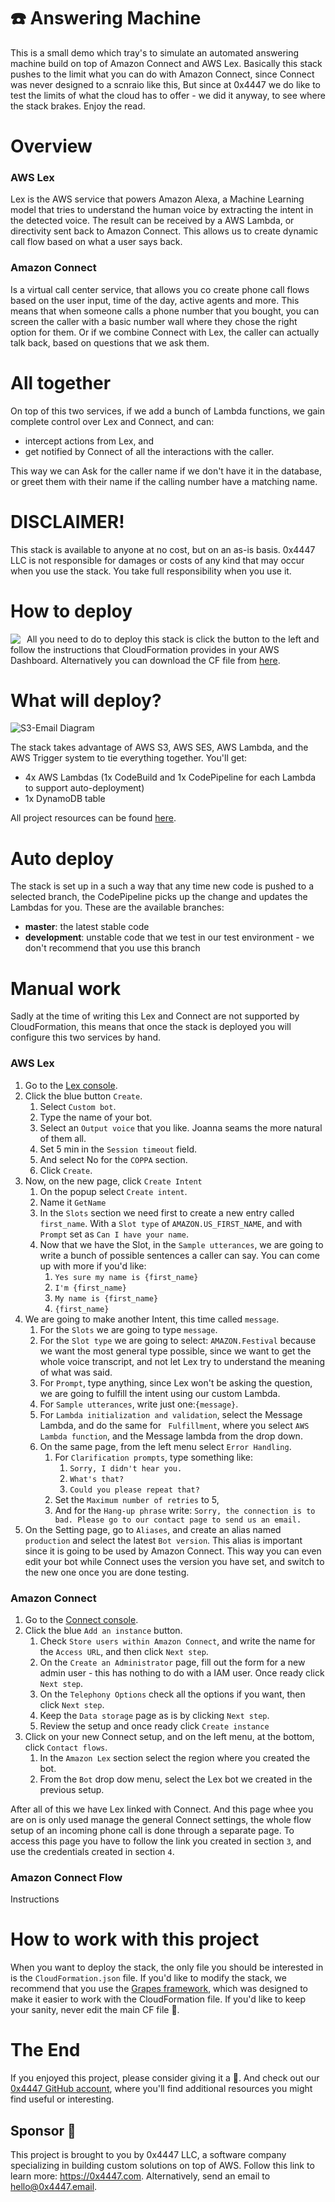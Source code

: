 # ☎️ Answering Machine

This is a small demo which tray's to simulate an automated answering machine build on top of Amazon Connect and AWS Lex. Basically this stack pushes to the limit what you can do with Amazon Connect, since Connect was never designed to a scnraio like this, But since at 0x4447 we do like to test the limits of what the cloud has to offer - we did it anyway, to see where the stack brakes. Enjoy the read.

# Overview

### AWS Lex

Lex is the AWS service that powers Amazon Alexa, a Machine Learning model that tries to understand the human voice by extracting the intent in the detected voice. The result can be received by a AWS Lambda, or directivity sent back to Amazon Connect. This allows us to create dynamic call flow based on what a user says back.

### Amazon Connect

Is a virtual call center service, that allows you co create phone call flows based on the user input, time of the day, active agents and more. This means that when someone calls a phone number that you bought, you can screen the caller with a basic number wall where they chose the right option for them. Or if we combine Connect with Lex, the caller can actually talk back, based on questions that we ask them.

# All together

On top of this two services, if we add a bunch of Lambda functions, we gain complete control over Lex and Connect, and can:

- intercept actions from Lex, and
- get notified by Connect of all the interactions with the caller.

This way we can Ask for the caller name if we don't have it in the database, or greet them with their name if the calling number have a matching name.


# DISCLAIMER!

This stack is available to anyone at no cost, but on an as-is basis. 0x4447 LLC is not responsible for damages or costs of any kind that may occur when you use the stack. You take full responsibility when you use it.

# How to deploy

<a target="_blank" href="https://console.aws.amazon.com/cloudformation/home#/stacks/new?stackName=zer0x4447-S3-Email&templateURL=https://s3.amazonaws.com/0x4447-drive-cloudformation/answering-machine.json">
<img align="left" style="float: left; margin: 0 10px 0 0;" src="https://s3.amazonaws.com/cloudformation-examples/cloudformation-launch-stack.png"></a>

All you need to do to deploy this stack is click the button to the left and follow the instructions that CloudFormation provides in your AWS Dashboard. Alternatively you can download the CF file from [here](https://s3.amazonaws.com/0x4447-drive-cloudformation/answering-machine.json).

# What will deploy?

![S3-Email Diagram](https://raw.githubusercontent.com/0x4447/0x4447_product_answering_machine/assets/diagram.png)

The stack takes advantage of AWS S3, AWS SES, AWS Lambda, and the AWS Trigger system to tie everything together. You'll get:

- 4x AWS Lambdas (1x CodeBuild and 1x CodePipeline for each Lambda to support auto-deployment)
- 1x DynamoDB table

All project resources can be found [here](https://github.com/topics/0x4447-product-answering-machine).

# Auto deploy

The stack is set up in a such a way that any time new code is pushed to a selected branch, the CodePipeline picks up the change and updates the Lambdas for you. These are the available branches:

- **master**: the latest stable code
- **development**: unstable code that we test in our test environment - we don't recommend that you use this branch

# Manual work

Sadly at the time of writing this Lex and Connect are not supported by CloudFormation, this means that once the stack is deployed you will configure this two services by hand.

### AWS Lex

1. Go to the [Lex console](https://console.aws.amazon.com/lex/home).
1. Click the blue button `Create`.
	1. Select `Custom bot`.
	1. Type the name of your bot.
	1. Select an `Output voice` that you like. Joanna seams the more natural of them all.
	1. Set 5 min in the `Session timeout` field.
	1. And select No for the `COPPA` section.
	1. Click `Create`.
1. Now, on the new page, click `Create Intent`
	1. On the popup select `Create intent`.
	1. Name it `GetName`
	1. In the `Slots` section we need first to create a new entry called `first_name`. With a `Slot type` of `AMAZON.US_FIRST_NAME`, and with `Prompt` set as `Can I have your name`.
	1. Now that we have the Slot, in the `Sample utterances`, we are going to write a bunch of possible sentences a caller can say. You can come up with more if you'd like:
		1. `Yes sure my name is ​{first_name}​`
		1. `I'm ​{first_name}​`
		1. `My name is ​{first_name}​`
		1. `​{first_name}​`
1. We are going to make another Intent, this time called `message`.
	1. For the `Slots` we are going to type `message`.
	1. For the `Slot type` we are going to select: `AMAZON.Festival` because we want the most general type possible, since we want to get the whole voice transcript, and not let Lex try to understand the meaning of what was said.
	1. For `Prompt`, type anything, since Lex won't be asking the question, we are going to fulfill the intent using our custom Lambda.
	1. For `Sample utterances`, write just one: ​`{message}​`.
	1. For `Lambda initialization and validation`, select the Message Lambda, and do the same for ` Fulfillment`, where you select `AWS Lambda function`, and the Message lambda from the drop down.
	1. On the same page, from the left menu select `Error Handling`.
		1. For `Clarification prompts`, type something like:
			1. `Sorry, I didn't hear you.`
			1. `What's that?`
			1. `Could you please repeat that?`
		1. Set the `Maximum number of retries` to 5,
		1. And for the `Hang-up phrase` write: `Sorry, the connection is to bad. Please go to our contact page to send us an email.`
1. On the Setting page, go to `Aliases`, and create an alias named `production` and select the latest `Bot version`. This alias is important since it is going to be used by Amazon Connect. This way you can even edit your bot while Connect uses the version you have set, and switch to the new one once you are done testing.

### Amazon Connect

1. Go to the [Connect console](https://console.aws.amazon.com/connect/home).
1. Click the blue `Add an instance` button.
	1. Check `Store users within Amazon Connect`, and write the name for the `Access URL`, and then click `Next step`.
	1. On the `Create an Administrator` page, fill out the form for a new admin user - this has nothing to do with a IAM user. Once ready click `Next step`.
	1. On the `Telephony Options` check all the options if you want, then click `Next step`.
	1. Keep the `Data storage` page as is by clicking `Next step`.
	1. Review the setup and once ready click `Create instance`
1. Click on your new Connect setup, and on the left menu, at the bottom, click `Contact flows`.
	1. In the `Amazon Lex` section select the region where you created the bot.
	1. From the `Bot` drop dow menu, select the Lex bot we created in the previous setup.

After all of this we have Lex linked with Connect. And this page whee you are on is only used manage the general Connect settings, the whole flow setup of an incoming phone call is done through a separate page. To access this page you have to follow the link you created in section `3`, and use the credentials created in section `4`.

### Amazon Connect Flow

Instructions

# How to work with this project

When you want to deploy the stack, the only file you should be interested in is the `CloudFormation.json` file. If you'd like to modify the stack, we recommend that you use the [Grapes framework](https://github.com/0x4447/0x4447-cli-node-grapes), which was designed to make it easier to work with the CloudFormation file. If you'd like to keep your sanity, never edit the main CF file 🤪.

# The End

If you enjoyed this project, please consider giving it a 🌟. And check out our [0x4447 GitHub account](https://github.com/0x4447), where you'll find additional resources you might find useful or interesting.

## Sponsor 🎊

This project is brought to you by 0x4447 LLC, a software company specializing in building custom solutions on top of AWS. Follow this link to learn more: https://0x4447.com. Alternatively, send an email to [hello@0x4447.email](mailto:hello@0x4447.email?Subject=Hello%20From%20Repo&Body=Hi%2C%0A%0AMy%20name%20is%20NAME%2C%20and%20I%27d%20like%20to%20get%20in%20touch%20with%20someone%20at%200x4447.%0A%0AI%27d%20like%20to%20discuss%20the%20following%20topics%3A%0A%0A-%20LIST_OF_TOPICS_TO_DISCUSS%0A%0ASome%20useful%20information%3A%0A%0A-%20My%20full%20name%20is%3A%20FIRST_NAME%20LAST_NAME%0A-%20My%20time%20zone%20is%3A%20TIME_ZONE%0A-%20My%20working%20hours%20are%20from%3A%20TIME%20till%20TIME%0A-%20My%20company%20name%20is%3A%20COMPANY%20NAME%0A-%20My%20company%20website%20is%3A%20https%3A%2F%2F%0A%0ABest%20regards.).
